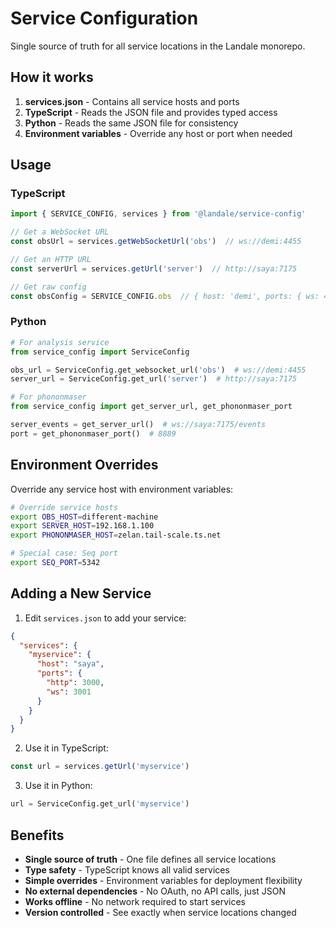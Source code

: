 # Service Configuration

Single source of truth for all service locations in the Landale monorepo.

## How it works

1. **services.json** - Contains all service hosts and ports
2. **TypeScript** - Reads the JSON file and provides typed access
3. **Python** - Reads the same JSON file for consistency
4. **Environment variables** - Override any host or port when needed

## Usage

### TypeScript

```typescript
import { SERVICE_CONFIG, services } from '@landale/service-config'

// Get a WebSocket URL
const obsUrl = services.getWebSocketUrl('obs')  // ws://demi:4455

// Get an HTTP URL
const serverUrl = services.getUrl('server')  // http://saya:7175

// Get raw config
const obsConfig = SERVICE_CONFIG.obs  // { host: 'demi', ports: { ws: 4455 } }
```

### Python

```python
# For analysis service
from service_config import ServiceConfig

obs_url = ServiceConfig.get_websocket_url('obs')  # ws://demi:4455
server_url = ServiceConfig.get_url('server')  # http://saya:7175

# For phononmaser
from service_config import get_server_url, get_phononmaser_port

server_events = get_server_url()  # ws://saya:7175/events
port = get_phononmaser_port()  # 8889
```

## Environment Overrides

Override any service host with environment variables:

```bash
# Override service hosts
export OBS_HOST=different-machine
export SERVER_HOST=192.168.1.100
export PHONONMASER_HOST=zelan.tail-scale.ts.net

# Special case: Seq port
export SEQ_PORT=5342
```

## Adding a New Service

1. Edit `services.json` to add your service:
```json
{
  "services": {
    "myservice": {
      "host": "saya",
      "ports": {
        "http": 3000,
        "ws": 3001
      }
    }
  }
}
```

2. Use it in TypeScript:
```typescript
const url = services.getUrl('myservice')
```

3. Use it in Python:
```python
url = ServiceConfig.get_url('myservice')
```

## Benefits

- **Single source of truth** - One file defines all service locations
- **Type safety** - TypeScript knows all valid services
- **Simple overrides** - Environment variables for deployment flexibility
- **No external dependencies** - No OAuth, no API calls, just JSON
- **Works offline** - No network required to start services
- **Version controlled** - See exactly when service locations changed